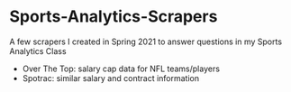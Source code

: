 # Sports-Analytics-Scrapers
A few scrapers I created in Spring 2021 to answer questions in my Sports Analytics Class

- Over The Top: salary cap data for NFL teams/players
- Spotrac: similar salary and contract information
